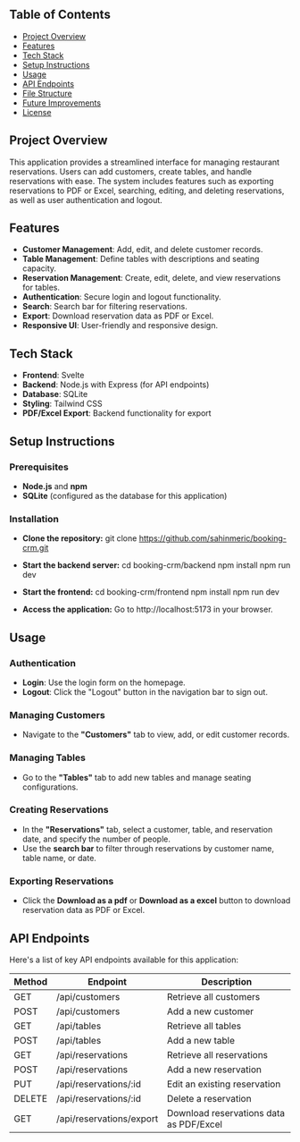 ## Table of Contents

- [Project Overview](#project-overview)
- [Features](#features)
- [Tech Stack](#tech-stack)
- [Setup Instructions](#setup-instructions)
- [Usage](#usage)
- [API Endpoints](#api-endpoints)
- [File Structure](#file-structure)
- [Future Improvements](#future-improvements)
- [License](#license)

## Project Overview

This application provides a streamlined interface for managing restaurant reservations. Users can add customers, create tables, and handle reservations with ease. The system includes features such as exporting reservations to PDF or Excel, searching, editing, and deleting reservations, as well as user authentication and logout.

## Features

- **Customer Management**: Add, edit, and delete customer records.
- **Table Management**: Define tables with descriptions and seating capacity.
- **Reservation Management**: Create, edit, delete, and view reservations for tables.
- **Authentication**: Secure login and logout functionality.
- **Search**: Search bar for filtering reservations.
- **Export**: Download reservation data as PDF or Excel.
- **Responsive UI**: User-friendly and responsive design.

## Tech Stack

- **Frontend**: Svelte
- **Backend**: Node.js with Express (for API endpoints)
- **Database**: SQLite
- **Styling**: Tailwind CSS
- **PDF/Excel Export**: Backend functionality for export

## Setup Instructions

### Prerequisites

- **Node.js** and **npm**
- **SQLite** (configured as the database for this application)

### Installation

- **Clone the repository:**
  git clone https://github.com/sahinmeric/booking-crm.git

- **Start the backend server:**
  cd booking-crm/backend
  npm install
  npm run dev

- **Start the frontend:**
  cd booking-crm/frontend
  npm install
  npm run dev

- **Access the application:**
  Go to http://localhost:5173 in your browser.

## Usage

### Authentication

- **Login**: Use the login form on the homepage.
- **Logout**: Click the "Logout" button in the navigation bar to sign out.

### Managing Customers

- Navigate to the **"Customers"** tab to view, add, or edit customer records.

### Managing Tables

- Go to the **"Tables"** tab to add new tables and manage seating configurations.

### Creating Reservations

- In the **"Reservations"** tab, select a customer, table, and reservation date, and specify the number of people.
- Use the **search bar** to filter through reservations by customer name, table name, or date.

### Exporting Reservations

- Click the **Download as a pdf** or **Download as a excel** button to download reservation data as PDF or Excel.

## API Endpoints

Here's a list of key API endpoints available for this application:

| Method | Endpoint                 | Description                             |
| ------ | ------------------------ | --------------------------------------- |
| GET    | /api/customers           | Retrieve all customers                  |
| POST   | /api/customers           | Add a new customer                      |
| GET    | /api/tables              | Retrieve all tables                     |
| POST   | /api/tables              | Add a new table                         |
| GET    | /api/reservations        | Retrieve all reservations               |
| POST   | /api/reservations        | Add a new reservation                   |
| PUT    | /api/reservations/:id    | Edit an existing reservation            |
| DELETE | /api/reservations/:id    | Delete a reservation                    |
| GET    | /api/reservations/export | Download reservations data as PDF/Excel |
